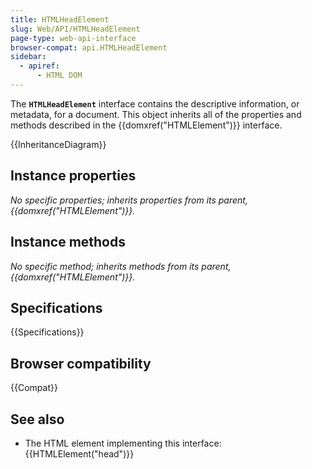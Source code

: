 ```yaml
---
title: HTMLHeadElement
slug: Web/API/HTMLHeadElement
page-type: web-api-interface
browser-compat: api.HTMLHeadElement
sidebar:
  - apiref:
      - HTML DOM
---
```


The **`HTMLHeadElement`** interface contains the descriptive information, or metadata, for a document. This object inherits all of the properties and methods described in the {{domxref("HTMLElement")}} interface.

{{InheritanceDiagram}}

## Instance properties

_No specific properties; inherits properties from its parent, {{domxref("HTMLElement")}}._

## Instance methods

_No specific method; inherits methods from its parent, {{domxref("HTMLElement")}}._

## Specifications

{{Specifications}}

## Browser compatibility

{{Compat}}

## See also

- The HTML element implementing this interface: {{HTMLElement("head")}}
